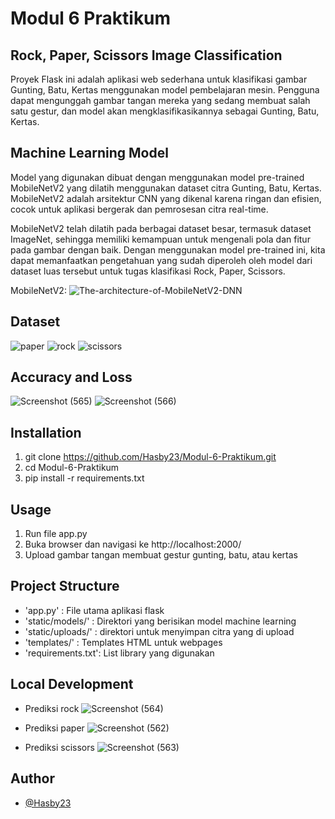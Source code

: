 # Modul 6 Praktikum

## Rock, Paper, Scissors Image Classification
Proyek Flask ini adalah aplikasi web sederhana untuk klasifikasi gambar Gunting, Batu, Kertas menggunakan model pembelajaran mesin. Pengguna dapat mengunggah gambar tangan mereka yang sedang membuat salah satu gestur, dan model akan mengklasifikasikannya sebagai Gunting, Batu, Kertas.

## Machine Learning Model
Model yang digunakan dibuat dengan menggunakan model pre-trained MobileNetV2 yang dilatih menggunakan dataset citra Gunting, Batu, Kertas. MobileNetV2 adalah arsitektur CNN yang dikenal karena ringan dan efisien, cocok untuk aplikasi bergerak dan pemrosesan citra real-time.

MobileNetV2 telah dilatih pada berbagai dataset besar, termasuk dataset ImageNet, sehingga memiliki kemampuan untuk mengenali pola dan fitur pada gambar dengan baik. Dengan menggunakan model pre-trained ini, kita dapat memanfaatkan pengetahuan yang sudah diperoleh oleh model dari dataset luas tersebut untuk tugas klasifikasi Rock, Paper, Scissors.

MobileNetV2:
![The-architecture-of-MobileNetV2-DNN](https://github.com/Hasby23/Modul-6-Praktikum/assets/71579603/aff90afd-3418-457d-a9a3-b592eb82d449)

## Dataset
![paper](https://github.com/Hasby23/Modul-6-Praktikum/assets/71579603/19484e39-6e6b-4aff-b694-857c1c74a54d)
![rock](https://github.com/Hasby23/Modul-6-Praktikum/assets/71579603/b49d0e6e-84d7-44cd-8c90-5f331af9beef)
![scissors](https://github.com/Hasby23/Modul-6-Praktikum/assets/71579603/549715ab-4e21-4af7-9ce5-431550c246c9)

## Accuracy and Loss
![Screenshot (565)](https://github.com/Hasby23/Modul-6-Praktikum/assets/71579603/24d8f712-e4ae-4e3a-bec9-375602eb2ac1)
![Screenshot (566)](https://github.com/Hasby23/Modul-6-Praktikum/assets/71579603/4a0ad774-2553-416b-b560-d8f934691d2f)

## Installation
1. git clone https://github.com/Hasby23/Modul-6-Praktikum.git
2. cd Modul-6-Praktikum
3. pip install -r requirements.txt

## Usage
1. Run file app.py
2. Buka browser dan navigasi ke http://localhost:2000/
3. Upload gambar tangan membuat gestur gunting, batu, atau kertas

## Project Structure
- 'app.py'          : File utama aplikasi flask
- 'static/models/'  : Direktori yang berisikan model machine learning
- 'static/uploads/' : direktori untuk menyimpan citra yang di upload
- 'templates/'      : Templates HTML untuk webpages
- 'requirements.txt': List library yang digunakan

## Local Development
- Prediksi rock
![Screenshot (564)](https://github.com/Hasby23/Modul-6-Praktikum/assets/71579603/bdcbf10a-93fa-4c29-ac94-ee1192150ac7)

- Prediksi paper
![Screenshot (562)](https://github.com/Hasby23/Modul-6-Praktikum/assets/71579603/eb8cd576-ca6e-4824-9610-26ed3c216073)

- Prediksi scissors
![Screenshot (563)](https://github.com/Hasby23/Modul-6-Praktikum/assets/71579603/cc898b23-29d2-4b3d-9209-61ab6581af04)

## Author
- [@Hasby23](https://www.github.com/Hasby23)


